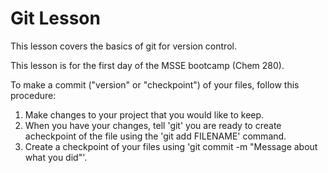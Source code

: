 # Git Lesson

This lesson covers the basics of git for version control.

This lesson is for the first day of the MSSE bootcamp (Chem 280).

To make a commit ("version" or "checkpoint") of your files, follow this procedure:

1. Make changes to your project that you would like to keep.
2. When you have your changes, tell 'git' you are ready to create acheckpoint of the file using the 'git add FILENAME' command.
3. Create a checkpoint of your files using 'git commit -m "Message about what you did"'.